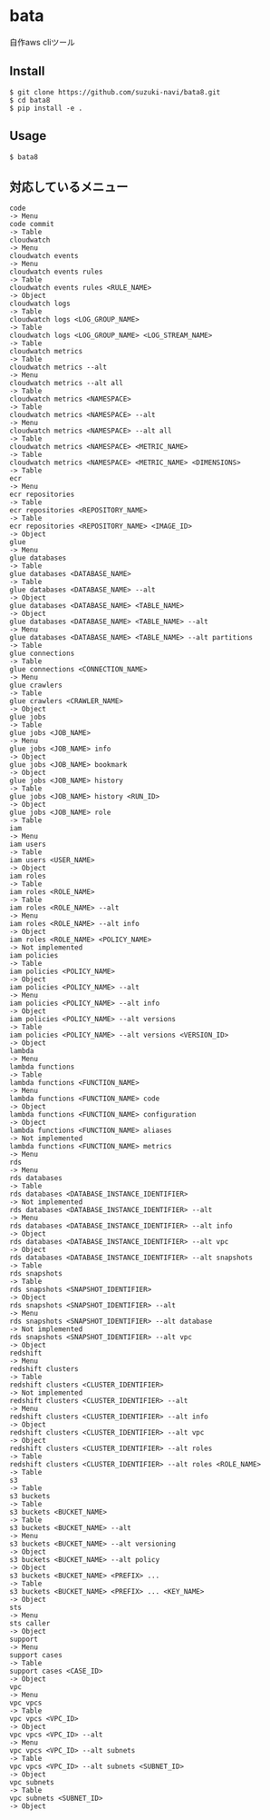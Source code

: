 # bata

自作aws cliツール

## Install

    $ git clone https://github.com/suzuki-navi/bata8.git
    $ cd bata8
    $ pip install -e .

## Usage

    $ bata8


## 対応しているメニュー

    code                                                                        -> Menu
    code commit                                                                 -> Table
    cloudwatch                                                                  -> Menu
    cloudwatch events                                                           -> Menu
    cloudwatch events rules                                                     -> Table
    cloudwatch events rules <RULE_NAME>                                         -> Object
    cloudwatch logs                                                             -> Table
    cloudwatch logs <LOG_GROUP_NAME>                                            -> Table
    cloudwatch logs <LOG_GROUP_NAME> <LOG_STREAM_NAME>                          -> Table
    cloudwatch metrics                                                          -> Table
    cloudwatch metrics --alt                                                    -> Menu
    cloudwatch metrics --alt all                                                -> Table
    cloudwatch metrics <NAMESPACE>                                              -> Table
    cloudwatch metrics <NAMESPACE> --alt                                        -> Menu
    cloudwatch metrics <NAMESPACE> --alt all                                    -> Table
    cloudwatch metrics <NAMESPACE> <METRIC_NAME>                                -> Table
    cloudwatch metrics <NAMESPACE> <METRIC_NAME> <DIMENSIONS>                   -> Table
    ecr                                                                         -> Menu
    ecr repositories                                                            -> Table
    ecr repositories <REPOSITORY_NAME>                                          -> Table
    ecr repositories <REPOSITORY_NAME> <IMAGE_ID>                               -> Object
    glue                                                                        -> Menu
    glue databases                                                              -> Table
    glue databases <DATABASE_NAME>                                              -> Table
    glue databases <DATABASE_NAME> --alt                                        -> Object
    glue databases <DATABASE_NAME> <TABLE_NAME>                                 -> Object
    glue databases <DATABASE_NAME> <TABLE_NAME> --alt                           -> Menu
    glue databases <DATABASE_NAME> <TABLE_NAME> --alt partitions                -> Table
    glue connections                                                            -> Table
    glue connections <CONNECTION_NAME>                                          -> Menu
    glue crawlers                                                               -> Table
    glue crawlers <CRAWLER_NAME>                                                -> Object
    glue jobs                                                                   -> Table
    glue jobs <JOB_NAME>                                                        -> Menu
    glue jobs <JOB_NAME> info                                                   -> Object
    glue jobs <JOB_NAME> bookmark                                               -> Object
    glue jobs <JOB_NAME> history                                                -> Table
    glue jobs <JOB_NAME> history <RUN_ID>                                       -> Object
    glue jobs <JOB_NAME> role                                                   -> Table
    iam                                                                         -> Menu
    iam users                                                                   -> Table
    iam users <USER_NAME>                                                       -> Object
    iam roles                                                                   -> Table
    iam roles <ROLE_NAME>                                                       -> Table
    iam roles <ROLE_NAME> --alt                                                 -> Menu
    iam roles <ROLE_NAME> --alt info                                            -> Object
    iam roles <ROLE_NAME> <POLICY_NAME>                                         -> Not implemented
    iam policies                                                                -> Table
    iam policies <POLICY_NAME>                                                  -> Object
    iam policies <POLICY_NAME> --alt                                            -> Menu
    iam policies <POLICY_NAME> --alt info                                       -> Object
    iam policies <POLICY_NAME> --alt versions                                   -> Table
    iam policies <POLICY_NAME> --alt versions <VERSION_ID>                      -> Object
    lambda                                                                      -> Menu
    lambda functions                                                            -> Table
    lambda functions <FUNCTION_NAME>                                            -> Menu
    lambda functions <FUNCTION_NAME> code                                       -> Object
    lambda functions <FUNCTION_NAME> configuration                              -> Object
    lambda functions <FUNCTION_NAME> aliases                                    -> Not implemented
    lambda functions <FUNCTION_NAME> metrics                                    -> Menu
    rds                                                                         -> Menu
    rds databases                                                               -> Table
    rds databases <DATABASE_INSTANCE_IDENTIFIER>                                -> Not implemented
    rds databases <DATABASE_INSTANCE_IDENTIFIER> --alt                          -> Menu
    rds databases <DATABASE_INSTANCE_IDENTIFIER> --alt info                     -> Object
    rds databases <DATABASE_INSTANCE_IDENTIFIER> --alt vpc                      -> Object
    rds databases <DATABASE_INSTANCE_IDENTIFIER> --alt snapshots                -> Table
    rds snapshots                                                               -> Table
    rds snapshots <SNAPSHOT_IDENTIFIER>                                         -> Object
    rds snapshots <SNAPSHOT_IDENTIFIER> --alt                                   -> Menu
    rds snapshots <SNAPSHOT_IDENTIFIER> --alt database                          -> Not implemented
    rds snapshots <SNAPSHOT_IDENTIFIER> --alt vpc                               -> Object
    redshift                                                                    -> Menu
    redshift clusters                                                           -> Table
    redshift clusters <CLUSTER_IDENTIFIER>                                      -> Not implemented
    redshift clusters <CLUSTER_IDENTIFIER> --alt                                -> Menu
    redshift clusters <CLUSTER_IDENTIFIER> --alt info                           -> Object
    redshift clusters <CLUSTER_IDENTIFIER> --alt vpc                            -> Object
    redshift clusters <CLUSTER_IDENTIFIER> --alt roles                          -> Table
    redshift clusters <CLUSTER_IDENTIFIER> --alt roles <ROLE_NAME>              -> Table
    s3                                                                          -> Table
    s3 buckets                                                                  -> Table
    s3 buckets <BUCKET_NAME>                                                    -> Table
    s3 buckets <BUCKET_NAME> --alt                                              -> Menu
    s3 buckets <BUCKET_NAME> --alt versioning                                   -> Object
    s3 buckets <BUCKET_NAME> --alt policy                                       -> Object
    s3 buckets <BUCKET_NAME> <PREFIX> ...                                       -> Table
    s3 buckets <BUCKET_NAME> <PREFIX> ... <KEY_NAME>                            -> Object
    sts                                                                         -> Menu
    sts caller                                                                  -> Object
    support                                                                     -> Menu
    support cases                                                               -> Table
    support cases <CASE_ID>                                                     -> Object
    vpc                                                                         -> Menu
    vpc vpcs                                                                    -> Table
    vpc vpcs <VPC_ID>                                                           -> Object
    vpc vpcs <VPC_ID> --alt                                                     -> Menu
    vpc vpcs <VPC_ID> --alt subnets                                             -> Table
    vpc vpcs <VPC_ID> --alt subnets <SUBNET_ID>                                 -> Object
    vpc subnets                                                                 -> Table
    vpc subnets <SUBNET_ID>                                                     -> Object


